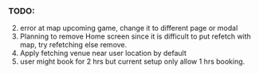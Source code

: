 ### TODO:

2. error at map upcoming game, change it to different page or modal
3. Planning to remove Home screen since it is difficult to put refetch with map, try refetching else remove.
4. Apply fetching venue near user location by default
5. user might book for 2 hrs but current setup only allow 1 hrs booking.
